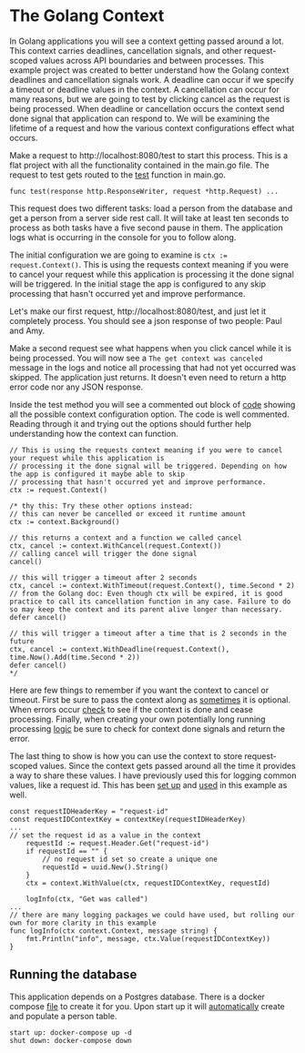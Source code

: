 # The Golang Context

In Golang applications you will see a context getting passed around a lot.
This context carries deadlines, cancellation signals, and other request-scoped values across API boundaries and between processes.
This example project was created to better understand how the Golang context deadlines and cancellation signals work.
A deadline can occur if we specify a timeout or deadline values in the context.
A cancellation can occur for many reasons, but we are going to test by clicking cancel as the request is being processed.
When deadline or cancellation occurs the context send done signal that application can respond to.
We will be examining the lifetime of a request and how the various context configurations effect what occurs.

Make a request to http://localhost:8080/test to start this process. 
This is a flat project with all the functionality contained in the main.go file.
The request to test gets routed to the [test](./main.go#L44) function in main.go.
```
func test(response http.ResponseWriter, request *http.Request) ...
```
This request does two different tasks: load a person from the database and get a person from a server side rest call.
It will take at least ten seconds to process as both tasks have a five second pause in them.
The application logs what is occurring in the console for you to follow along.

The initial configuration we are going to examine is `ctx := request.Context()`.
This is using the requests context meaning if you were to cancel your request while this application is processing it the done signal will be triggered. 
In the initial stage the app is configured to any skip processing that hasn't occurred yet and improve performance.

Let's make our first request, http://localhost:8080/test, and just let it completely process.
You should see a json response of two people: Paul and Amy.

Make a second request see what happens when you click cancel while it is being processed.
You will now see a `The get context was canceled` message in the logs and notice all processing that had not yet occurred was skipped.
The application just returns. It doesn't even need to return a http error code nor any JSON response.

Inside the test method you will see a commented out block of [code](./main.go#L50) showing all the possible context configuration option. 
The code is well commented. 
Reading through it and trying out the options should further help understanding how the context can function.
```
// This is using the requests context meaning if you were to cancel your request while this application is
// processing it the done signal will be triggered. Depending on how the app is configured it maybe able to skip
// processing that hasn't occurred yet and improve performance.
ctx := request.Context()

/* thy this: Try these other options instead:
// this can never be cancelled or exceed it runtime amount
ctx := context.Background()

// this returns a context and a function we called cancel
ctx, cancel := context.WithCancel(request.Context())
// calling cancel will trigger the done signal
cancel()

// this will trigger a timeout after 2 seconds
ctx, cancel := context.WithTimeout(request.Context(), time.Second * 2)
// from the Golang doc: Even though ctx will be expired, it is good practice to call its cancellation function in any case. Failure to do so may keep the context and its parent alive longer than necessary.
defer cancel()

// this will trigger a timeout after a time that is 2 seconds in the future
ctx, cancel := context.WithDeadline(request.Context(), time.Now().Add(time.Second * 2))
defer cancel()
*/
```

Here are few things to remember if you want the context to cancel or timeout. 
First be sure to pass the context along as [sometimes](./main.go#L216) it is optional. 
When errors occur [check](./main.go#L86) to see if the context is done and cease processing.
Finally, when creating your own potentially long running processing [logic](./main.go#L250) be sure to check for context done signals and return the error.

The last thing to show is how you can use the context to store request-scoped values. 
Since the context gets passed around all the time it provides a way to share these values.
I have previously used this for logging common values, like a request id. 
This has been [set up](./main.go#L70) and [used](./main.go#L265) in this example as well.
```
const requestIDHeaderKey = "request-id"
const requestIDContextKey = contextKey(requestIDHeaderKey)
...
// set the request id as a value in the context
	requestId := request.Header.Get("request-id")
	if requestId == "" {
		// no request id set so create a unique one
		requestId = uuid.New().String()
	}
	ctx = context.WithValue(ctx, requestIDContextKey, requestId)

	logInfo(ctx, "Get was called")
...
// there are many logging packages we could have used, but rolling our own for more clarity in this example
func logInfo(ctx context.Context, message string) {
	fmt.Println("info", message, ctx.Value(requestIDContextKey))
}
```

## Running the database
This application depends on a Postgres database. 
There is a docker compose [file](./docker-compose.yml) to create it for you.
Upon start up it will [automatically](./db/init.sql) create and populate a person table.

```
start up: docker-compose up -d
shut down: docker-compose down
```